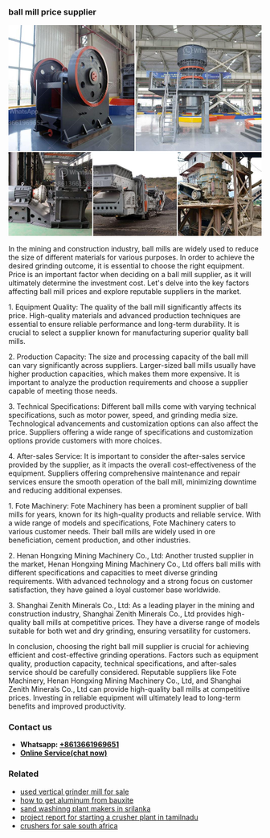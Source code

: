 <h3>ball mill price supplier</h3><img src='1702259985.jpg' alt=''><p>In the mining and construction industry, ball mills are widely used to reduce the size of different materials for various purposes. In order to achieve the desired grinding outcome, it is essential to choose the right equipment. Price is an important factor when deciding on a ball mill supplier, as it will ultimately determine the investment cost. Let's delve into the key factors affecting ball mill prices and explore reputable suppliers in the market.</p><p>1. Equipment Quality: The quality of the ball mill significantly affects its price. High-quality materials and advanced production techniques are essential to ensure reliable performance and long-term durability. It is crucial to select a supplier known for manufacturing superior quality ball mills.</p><p>2. Production Capacity: The size and processing capacity of the ball mill can vary significantly across suppliers. Larger-sized ball mills usually have higher production capacities, which makes them more expensive. It is important to analyze the production requirements and choose a supplier capable of meeting those needs.</p><p>3. Technical Specifications: Different ball mills come with varying technical specifications, such as motor power, speed, and grinding media size. Technological advancements and customization options can also affect the price. Suppliers offering a wide range of specifications and customization options provide customers with more choices.</p><p>4. After-sales Service: It is important to consider the after-sales service provided by the supplier, as it impacts the overall cost-effectiveness of the equipment. Suppliers offering comprehensive maintenance and repair services ensure the smooth operation of the ball mill, minimizing downtime and reducing additional expenses.</p><p>1. Fote Machinery: Fote Machinery has been a prominent supplier of ball mills for years, known for its high-quality products and reliable service. With a wide range of models and specifications, Fote Machinery caters to various customer needs. Their ball mills are widely used in ore beneficiation, cement production, and other industries.</p><p>2. Henan Hongxing Mining Machinery Co., Ltd: Another trusted supplier in the market, Henan Hongxing Mining Machinery Co., Ltd offers ball mills with different specifications and capacities to meet diverse grinding requirements. With advanced technology and a strong focus on customer satisfaction, they have gained a loyal customer base worldwide.</p><p>3. Shanghai Zenith Minerals Co., Ltd: As a leading player in the mining and construction industry, Shanghai Zenith Minerals Co., Ltd provides high-quality ball mills at competitive prices. They have a diverse range of models suitable for both wet and dry grinding, ensuring versatility for customers.</p><p>In conclusion, choosing the right ball mill supplier is crucial for achieving efficient and cost-effective grinding operations. Factors such as equipment quality, production capacity, technical specifications, and after-sales service should be carefully considered. Reputable suppliers like Fote Machinery, Henan Hongxing Mining Machinery Co., Ltd, and Shanghai Zenith Minerals Co., Ltd can provide high-quality ball mills at competitive prices. Investing in reliable equipment will ultimately lead to long-term benefits and improved productivity.</p><h3>Contact us</h3><ul><li><strong>Whatsapp:&nbsp;<a href="https://wa.me/8613661969651">+8613661969651</a></strong></li><li><a href="https://swt.shibang-china.com/?git&amp;zhl&amp;ball mill price supplier"><strong>Online Service(chat now)</strong></a></li></ul><h3>Related</h3><ul><li><a href='used vertical grinder mill for sale.md'>used vertical grinder mill for sale</a></li><li><a href='how to get aluminum from bauxite.md'>how to get aluminum from bauxite</a></li><li><a href='sand washinng plant makers in srilanka.md'>sand washinng plant makers in srilanka</a></li><li><a href='project report for starting a crusher plant in tamilnadu.md'>project report for starting a crusher plant in tamilnadu</a></li><li><a href='crushers for sale south africa.md'>crushers for sale south africa</a></li></ul>